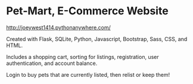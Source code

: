 # Pet-Mart, E-Commerce Website

http://joeywest1414.pythonanywhere.com/

Created with Flask, SQLite, Python, Javascript, Bootstrap, Sass, CSS, and HTML.

Includes a shopping cart, sorting for listings, registration, user authentication, and account balance.

Login to buy pets that are currently listed, then relist or keep them!
